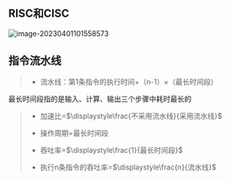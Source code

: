 ## RISC和CISC

![image-20230401101558573](https://picgo-picture-storage.oss-cn-guangzhou.aliyuncs.com/img/image-20230401101558573.png)

## 指令流水线

> - 流水线：第1条指令的执行时间+（n-1）×（最长时间段）

最长时间段指的是输入、计算、输出三个步骤中耗时最长的

> - 加速比=$\displaystyle\frac{不采用流水线}{采用流水线}$
>
> - 操作周期=最长时间段
>
> - 吞吐率=$\displaystyle\frac{1}{最长时间段}$
>
> - 执行n条指令的吞吐率=$\displaystyle\frac{n}{流水线}$